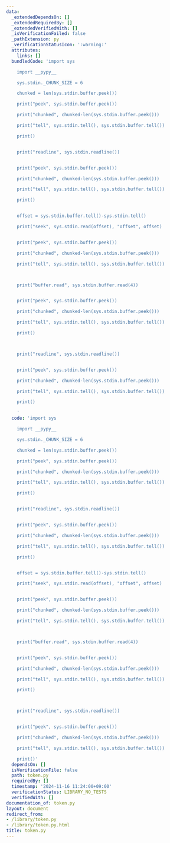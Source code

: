 ```yaml
---
data:
  _extendedDependsOn: []
  _extendedRequiredBy: []
  _extendedVerifiedWith: []
  _isVerificationFailed: false
  _pathExtension: py
  _verificationStatusIcon: ':warning:'
  attributes:
    links: []
  bundledCode: 'import sys

    import __pypy__

    sys.stdin._CHUNK_SIZE = 6

    chunked = len(sys.stdin.buffer.peek())

    print("peek", sys.stdin.buffer.peek())

    print("chunked", chunked-len(sys.stdin.buffer.peek()))

    print("tell", sys.stdin.tell(), sys.stdin.buffer.tell())

    print()


    print("readline", sys.stdin.readline())


    print("peek", sys.stdin.buffer.peek())

    print("chunked", chunked-len(sys.stdin.buffer.peek()))

    print("tell", sys.stdin.tell(), sys.stdin.buffer.tell())

    print()


    offset = sys.stdin.buffer.tell()-sys.stdin.tell()

    print("seek", sys.stdin.read(offset), "offset", offset)


    print("peek", sys.stdin.buffer.peek())

    print("chunked", chunked-len(sys.stdin.buffer.peek()))

    print("tell", sys.stdin.tell(), sys.stdin.buffer.tell())



    print("buffer.read", sys.stdin.buffer.read(4))


    print("peek", sys.stdin.buffer.peek())

    print("chunked", chunked-len(sys.stdin.buffer.peek()))

    print("tell", sys.stdin.tell(), sys.stdin.buffer.tell())

    print()



    print("readline", sys.stdin.readline())


    print("peek", sys.stdin.buffer.peek())

    print("chunked", chunked-len(sys.stdin.buffer.peek()))

    print("tell", sys.stdin.tell(), sys.stdin.buffer.tell())

    print()

    '
  code: 'import sys

    import __pypy__

    sys.stdin._CHUNK_SIZE = 6

    chunked = len(sys.stdin.buffer.peek())

    print("peek", sys.stdin.buffer.peek())

    print("chunked", chunked-len(sys.stdin.buffer.peek()))

    print("tell", sys.stdin.tell(), sys.stdin.buffer.tell())

    print()


    print("readline", sys.stdin.readline())


    print("peek", sys.stdin.buffer.peek())

    print("chunked", chunked-len(sys.stdin.buffer.peek()))

    print("tell", sys.stdin.tell(), sys.stdin.buffer.tell())

    print()


    offset = sys.stdin.buffer.tell()-sys.stdin.tell()

    print("seek", sys.stdin.read(offset), "offset", offset)


    print("peek", sys.stdin.buffer.peek())

    print("chunked", chunked-len(sys.stdin.buffer.peek()))

    print("tell", sys.stdin.tell(), sys.stdin.buffer.tell())



    print("buffer.read", sys.stdin.buffer.read(4))


    print("peek", sys.stdin.buffer.peek())

    print("chunked", chunked-len(sys.stdin.buffer.peek()))

    print("tell", sys.stdin.tell(), sys.stdin.buffer.tell())

    print()



    print("readline", sys.stdin.readline())


    print("peek", sys.stdin.buffer.peek())

    print("chunked", chunked-len(sys.stdin.buffer.peek()))

    print("tell", sys.stdin.tell(), sys.stdin.buffer.tell())

    print()'
  dependsOn: []
  isVerificationFile: false
  path: token.py
  requiredBy: []
  timestamp: '2024-11-16 11:24:00+09:00'
  verificationStatus: LIBRARY_NO_TESTS
  verifiedWith: []
documentation_of: token.py
layout: document
redirect_from:
- /library/token.py
- /library/token.py.html
title: token.py
---
```

